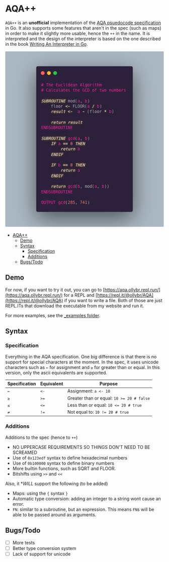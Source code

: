 # AQA++
`AQA++` is an **unofficial** implementation of the [AQA psuedocode specification](https://filestore.aqa.org.uk/resources/computing/AQA-8520-TG-PC.PDF) in Go. It also supports some features that aren't in the spec (such as maps) in order to make it slightly more usable, hence the `++` in the name. It is interpreted and the design of the interpreter is based on the one described in the book [Writing An Interpreter in Go](https://interpreterbook.com/).

![Example program, calculates the GCD of two numbers](_media/gcd.png)

- [AQA++](#aqa)
  - [Demo](#demo)
  - [Syntax](#syntax)
    - [Specification](#specification)
    - [Additions](#additions)
  - [Bugs/Todo](#bugstodo)

## Demo
For now, if you want to try it out, you can go to [https://aqa.ollybr.repl.run/](https://aqa.ollybr.repl.run/) for a REPL and [https://repl.it/@ollybr/AQA](https://repl.it/@ollybr/AQA) if you want to write a file. Both of those are just REPL.ITs that download the executable from my website and run it.

For more examples, see the [_examples folder](_examples/).

## Syntax
### Specification
Everything in the AQA specification. One big difference is that there is no support for special characters at the moment. In the spec, it uses unicode characters such as `←` for assignment and `≥` for greater than or equal. In this version, only the ascii equivalents are supported.

| Specification | Equivalent | Purpose                                   |
|---------------|------------|-------------------------------------------|
| `←`           | `<-`       | Assignment: `a <- 10`                     |
| `≥`           | `>=`       | Greater than or equal: `10 >= 20 # false` |
| `≤`           | `<=`       | Less than or equal: `10 <= 20 # true`     |
| `≠`           | `!=`       | Not equal to: `10 != 20 # true`           |

### Additions
Additions to the spec (hence to `++`)
* NO UPPERCASE REQUIREMENTS SO THINGS DON'T NEED TO BE SCREAMED
* Use of `0x123edf` syntax to define hexadecimal numbers
* Use of `0b100000` syntax to define binary numbers
* More builtin functions, such as SQRT and FLOOR.
* Bitshifts using `>>` and `<<`

Also, it **WILL* support the following (to be added)
* Maps: using the `{` syntax `}`
* Automatic type conversion: adding an integer to a string wont cause an error.
* `FN`: similar to a subroutine, but an expression. This means `FN`s will be able to be passed around as arguments. 

## Bugs/Todo
- [ ] More tests
- [ ] Better type conversion system
- [ ] Lack of support for unicode